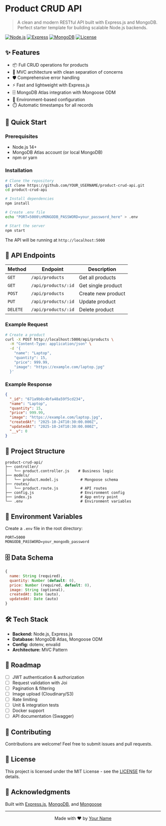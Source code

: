 # Product CRUD API

> A clean and modern RESTful API built with Express.js and MongoDB. Perfect starter template for building scalable Node.js backends.

[![Node.js](https://img.shields.io/badge/Node.js-v14+-green.svg)](https://nodejs.org/)
[![Express](https://img.shields.io/badge/Express-v4.x-blue.svg)](https://expressjs.com/)
[![MongoDB](https://img.shields.io/badge/MongoDB-Atlas-green.svg)](https://www.mongodb.com/)
[![License](https://img.shields.io/badge/license-MIT-blue.svg)](LICENSE)

## ✨ Features

- 📦 Full CRUD operations for products
- 🎯 MVC architecture with clean separation of concerns
- 🛡️ Comprehensive error handling
- ⚡ Fast and lightweight with Express.js
- 🗄️ MongoDB Atlas integration with Mongoose ODM
- 🔐 Environment-based configuration
- ⏱️ Automatic timestamps for all records

## 🚀 Quick Start

### Prerequisites

- Node.js 14+ 
- MongoDB Atlas account (or local MongoDB)
- npm or yarn

### Installation

```bash
# Clone the repository
git clone https://github.com/YOUR_USERNAME/product-crud-api.git
cd product-crud-api

# Install dependencies
npm install

# Create .env file
echo "PORT=5000\nMONGODB_PASSWORD=your_password_here" > .env

# Start the server
npm start
```

The API will be running at `http://localhost:5000`

## 📖 API Endpoints

| Method | Endpoint | Description |
|--------|----------|-------------|
| `GET` | `/api/products` | Get all products |
| `GET` | `/api/products/:id` | Get single product |
| `POST` | `/api/products` | Create new product |
| `PUT` | `/api/products/:id` | Update product |
| `DELETE` | `/api/products/:id` | Delete product |

### Example Request

```bash
# Create a product
curl -X POST http://localhost:5000/api/products \
  -H "Content-Type: application/json" \
  -d '{
    "name": "Laptop",
    "quantity": 15,
    "price": 999.99,
    "image": "https://example.com/laptop.jpg"
  }'
```

### Example Response

```json
{
  "_id": "671a9b8c4bfa48a59f5cd234",
  "name": "Laptop",
  "quantity": 15,
  "price": 999.99,
  "image": "https://example.com/laptop.jpg",
  "createdAt": "2025-10-24T10:30:00.000Z",
  "updatedAt": "2025-10-24T10:30:00.000Z",
  "__v": 0
}
```

## 📁 Project Structure

```
product-crud-api/
├── controller/
│   └── product.controller.js    # Business logic
├── models/
│   └── product.model.js          # Mongoose schema
├── routes/
│   └── product.route.js          # API routes
├── config.js                     # Environment config
├── index.js                      # App entry point
└── .env                          # Environment variables
```

## 🔧 Environment Variables

Create a `.env` file in the root directory:

```env
PORT=5000
MONGODB_PASSWORD=your_mongodb_password
```

## 🗄️ Data Schema

```javascript
{
  name: String (required),
  quantity: Number (default: 0),
  price: Number (required, default: 0),
  image: String (optional),
  createdAt: Date (auto),
  updatedAt: Date (auto)
}
```

## 🛠️ Tech Stack

- **Backend:** Node.js, Express.js
- **Database:** MongoDB Atlas, Mongoose ODM
- **Config:** dotenv, envalid
- **Architecture:** MVC Pattern

## 🎯 Roadmap

- [ ] JWT authentication & authorization
- [ ] Request validation with Joi
- [ ] Pagination & filtering
- [ ] Image upload (Cloudinary/S3)
- [ ] Rate limiting
- [ ] Unit & integration tests
- [ ] Docker support
- [ ] API documentation (Swagger)

## 🤝 Contributing

Contributions are welcome! Feel free to submit issues and pull requests.

## 📄 License

This project is licensed under the MIT License - see the [LICENSE](LICENSE) file for details.

## 🙏 Acknowledgments

Built with [Express.js](https://expressjs.com/), [MongoDB](https://www.mongodb.com/), and [Mongoose](https://mongoosejs.com/)

---

<div align="center">
  Made with ❤️ by <a href="https://github.com/YOUR_USERNAME">Your Name</a>
</div>
